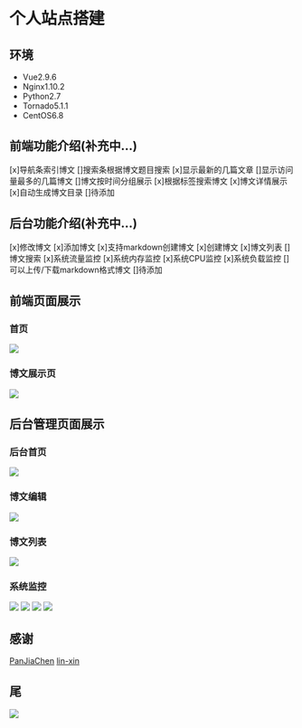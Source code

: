 # 个人站点搭建

## 环境
- Vue2.9.6
- Nginx1.10.2
- Python2.7
- Tornado5.1.1
- CentOS6.8

## 前端功能介绍(补充中...)
[x]导航条索引博文
[]搜索条根据博文题目搜索
[x]显示最新的几篇文章
[]显示访问量最多的几篇博文
[]博文按时间分组展示
[x]根据标签搜索博文
[x]博文详情展示
[x]自动生成博文目录
[]待添加

## 后台功能介绍(补充中...)
[x]修改博文
[x]添加博文
[x]支持markdown创建博文
[x]创建博文
[x]博文列表
[]博文搜索
[x]系统流量监控
[x]系统内存监控
[x]系统CPU监控
[x]系统负载监控
[]可以上传/下载markdown格式博文
[]待添加

## 前端页面展示
### 首页
![](./html.png)

### 博文展示页
![](./html1.png)

## 后台管理页面展示
### 后台首页
![](./html2.png)

### 博文编辑
![](./html3.png)

### 博文列表
![](./html4.png)

### 系统监控
![](./html5.png)
![](./html6.png)
![](./html7.png)
![](./html8.png)

## 感谢
[PanJiaChen](https://github.com/PanJiaChen/vue-element-admin) 
[lin-xin](https://github.com/lin-xin/vue-manage-system)

## 尾
![](./float.png)